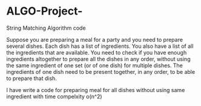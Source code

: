 # ALGO-Project-
String Matching Algorithm code 

Suppose you are preparing a meal for a party and you need to prepare several dishes. Each dish has a list of
ingredients. You also have a list of all the ingredients that are available. You need to check if you have enough
ingredients altogether to prepare all the dishes in any order, without using the same ingredient of one set (or of
one dish) for multiple dishes. The ingredients of one dish need to be present together, in any order, to be able
to prepare that dish.

I have write a code for preparing meal for all dishes without using same ingredient with time compelxity o(n^2)


